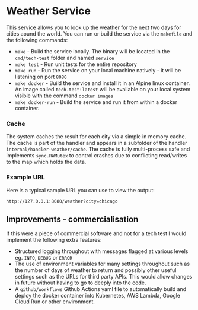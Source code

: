 # Weather Service

This service allows you to look up the weather for the next two days for cities aound the world.
You can run or build the service via the `makefile` and the following commands:

* `make` - Build the service locally. The binary will be located in the `cmd/tech-test` folder 
and named `service`
* `make test` - Run unit tests for the entire repository
* `make run` - Run the service on your local machine natively - it will  be listening on port `8080`
* `make docker` - Build the service and install it in an Alpine linux container. An image called
`tech-test:latest` will be available on your local system visible with the command `docker images`
* `make docker-run` - Build the service and run it from within a docker container.

### Cache

The system caches the result for each city via a simple in memory cache. The cache is part of the
handler and appears in a subfolder of the handler `internal/handler-weather/cache`. The cache is
fully multi-process safe and implements `sync.RWMutex` to control crashes due to conflicting
read/writes to the map which holds the data.

### Example URL

Here is a typical sample URL you can use to view the output:

`http://127.0.0.1:8080/weather?city=chicago`

## Improvements - commercialisation

If this were a piece of commercial software and not for a tech test I would implement the 
following extra features:

* Structured logging throughout with messages flagged at various levels eg. 
`INFO`, `DEBUG` or `ERROR`
* The use of environment variables for many settings throughout such as the number of days of
weather to return and possibly other useful settings such as the URLs for third party APIs. This 
would allow changes in future without having to go to deeply into the code.
* A `github/workflows` Github Actions yaml file to automatically build and deploy the docker
container into Kubernetes, AWS Lambda, Google Cloud Run or other environment.
